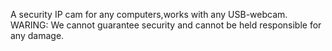 A security IP cam for any computers,works with any USB-webcam.
WARING: We cannot guarantee security and cannot be held responsible for any damage.
